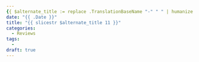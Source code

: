 ```yaml
---
{{ $alternate_title := replace .TranslationBaseName "-" " " | humanize | title }}
date: "{{ .Date }}"
title: "{{ slicestr $alternate_title 11 }}"
categories:
  - Reviews
tags:
  -
draft: true
---
```

